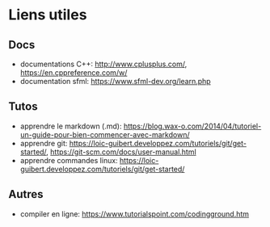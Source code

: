 # Liens utiles

## Docs
* documentations C++: <http://www.cplusplus.com/>, <https://en.cppreference.com/w/>
* documentation sfml: <https://www.sfml-dev.org/learn.php>

## Tutos
* apprendre le markdown (.md): <https://blog.wax-o.com/2014/04/tutoriel-un-guide-pour-bien-commencer-avec-markdown/>
* apprendre git: <https://loic-guibert.developpez.com/tutoriels/git/get-started/>, <https://git-scm.com/docs/user-manual.html>
* apprendre commandes linux: <https://loic-guibert.developpez.com/tutoriels/git/get-started/>

## Autres
* compiler en ligne: <https://www.tutorialspoint.com/codingground.htm>
